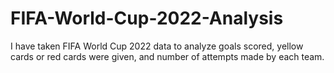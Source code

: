 # FIFA-World-Cup-2022-Analysis
I have taken FIFA World Cup 2022 data to analyze goals scored, yellow cards or red cards were given, and number of attempts made by each team. 
